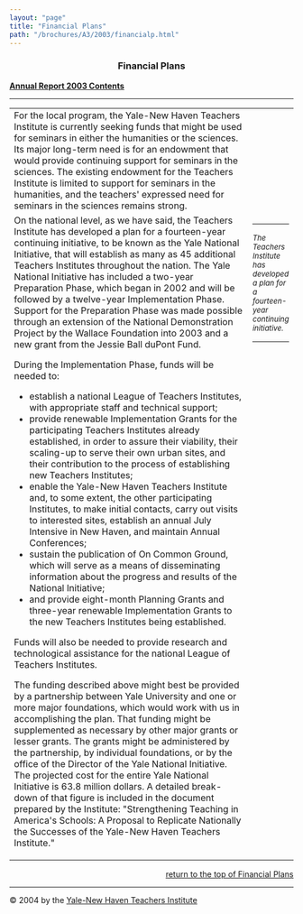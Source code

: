 ```yaml
---
layout: "page"
title: "Financial Plans"
path: "/brochures/A3/2003/financialp.html"
---
```

<main>
<center>
<b><h3><a name="top"></a>Financial Plans</h3></b>
</center>
<b><a href="index.html">Annual Report 2003 Contents</a></b>
<hr/><table cellpadding="4"><tbody><tr>
<td valign="top" width="85%">
For the local program, the Yale-New Haven Teachers Institute is currently seeking funds that might be used for seminars in either the humanities or the sciences. Its major long-term need is for an endowment that would provide continuing support for seminars in the sciences. The existing endowment for the Teachers Institute is limited to support for seminars in the humanities, and the teachers' expressed need for seminars in the sciences remains strong. </td><td valign="top">
</td></tr><tr>
<td valign="top" width="85%">
On the national level, as we have said, the Teachers Institute has developed a plan for a fourteen-year continuing initiative, to be known as the Yale National Initiative, that will establish as many as 45 additional Teachers Institutes throughout the nation. The Yale National Initiative has included a two-year Preparation Phase, which began in 2002 and will be followed by a twelve-year Implementation Phase. Support for the Preparation Phase was made possible through an extension of the National Demonstration Project by the Wallace Foundation into 2003 and a new grant from the Jessie Ball duPont Fund.
<p>
During the Implementation Phase, funds will be needed to:
</p><ul>
<li>establish a national League of Teachers Institutes, with appropriate staff and technical support; </li>
<li>provide renewable Implementation Grants for the participating Teachers Institutes already established, in order to assure their viability, their scaling-up to serve their own urban sites, and their contribution to the process of establishing new Teachers Institutes; </li>
<li>enable the Yale-New Haven Teachers Institute and, to some extent, the other participating Institutes, to make initial contacts, carry out visits to interested sites, establish an annual July Intensive in New Haven, and maintain Annual Conferences; </li>
<li>sustain the publication of On Common Ground, which will serve as a means of disseminating information about the progress and results of the National Initiative; </li>
<li>and provide eight-month Planning Grants and three-year renewable Implementation Grants to the new Teachers Institutes being established. </li>
</ul>
Funds will also be needed to provide research and technological assistance for the national League of Teachers Institutes.
<p>
The funding described above might best be provided by a partnership between Yale University and one or more major foundations, which would work with us in accomplishing the plan. That funding might be supplemented as necessary by other major grants or lesser grants. The grants might be administered by the partnership, by individual foundations, or by the office of the Director of the Yale National Initiative. The projected cost for the entire Yale National Initiative is 63.8 million dollars. A detailed break-down of that figure is included in the document prepared by the Institute: "Strengthening Teaching in America's Schools: A Proposal to Replicate Nationally the Successes of the Yale-New Haven Teachers Institute."
</p></td><td valign="top">
<hr/>
<font size="-1"><i> The Teachers Institute has developed a plan for a fourteen-year continuing initiative. </i></font>
<hr/>
</td></tr></tbody></table>
<div align="right"><a href="#top">return to the top of Financial Plans </a></div>
<hr/>
© 2004 by the <a href="..\..\">Yale-New Haven Teachers Institute</a>
</main>